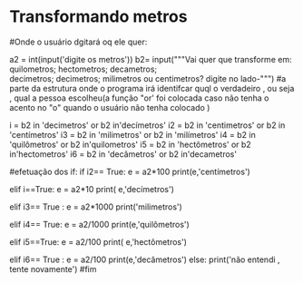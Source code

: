 # Transformando metros
#Onde o usuário dgitará oq ele quer:

a2 = int(input('digite os metros'))
b2= input("""Vai quer que transforme em: 
          quilometros;
          hectometros;
          decametros;  
          decimetros; 
          decimetros; 
          milimetros ou centimetros?
          digite no lado-""")
#a parte da estrutura onde o programa irá identifcar quql o verdadeiro , ou seja , qual a pessoa escolheu(a função "or' foi colocada caso não tenha o acento no "o" quando o usuário não tenha colocado )

i = b2 in 'decimetros' or b2 in'decímetros'
i2 = b2 in 'centimetros' or b2 in 'centímetros'
i3 = b2 in 'milimetros' or b2 in 'milímetros'
i4 = b2 in 'quilômetros' or b2 in'quilometros'
i5 = b2 in 'hectômetros' or b2 in'hectometros'
i6 = b2 in 'decâmetros' or b2 in'decametros'

#efetuação dos if:
if i2== True:
    e = a2*100
    print(e,'centímetros')

elif i==True:
    e = a2*10
    print( e,'decímetros')

elif  i3== True :
    e = a2*1000
    print('milimetros')

elif i4== True:
    e = a2/1000
    print(e,'quilômetros')

elif i5==True:
    e = a2/100
    print( e,'hectômetros')

elif i6== True :
    e = a2/100
    print(e,'decâmetros')
else:
    print('não entendi , tente novamente')
    #fim
    
